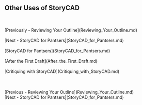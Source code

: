 ## Other Uses of StoryCAD ##
 <br/>
 <br/>
[Previously - Reviewing Your Outline](Reviewing_Your_Outline.md) <br/>
 <br/>
[Next - StoryCAD for Pantsers](StoryCAD_for_Pantsers.md) <br/>
 <br/>
[StoryCAD for Pantsers](StoryCAD_for_Pantsers.md) <br/><br/>
[After the First Draft](After_the_First_Draft.md) <br/><br/>
[Critiquing with StoryCAD](Critiquing_with_StoryCAD.md) <br/><br/>
 <br/>
 <br/>
[Previous - Reviewing Your Outline](Reviewing_Your_Outline.md) <br/>
[Next - StoryCAD for Pantsers](StoryCAD_for_Pantsers.md) <br/>
